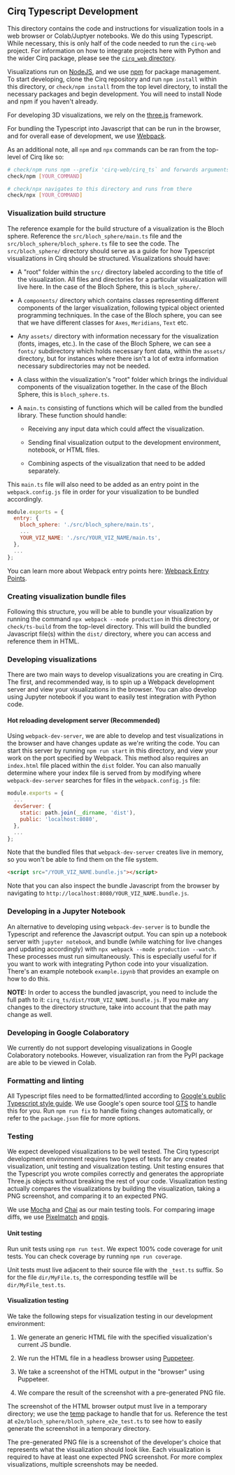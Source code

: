 ## Cirq Typescript Development

This directory contains the code and instructions for visualization tools in
a web browser or Colab/Juptyer notebooks. We do this using Typescript. While
necessary, this is only half of the code needed to run the `cirq-web` project.
For information on how to integrate projects here with Python and the wider
Cirq package, please see the [`cirq_web` directory](../cirq_web/).

Visualizations run on [NodeJS](https://nodejs.org/en/), and we use
[npm](https://www.npmjs.com/) for package management. To start developing,
clone the Cirq repository and run `npm install` within this directory, or
`check/npm install` from the top level directory, to install the necessary
packages and begin development. You will need to install Node and npm if you
haven't already.

For developing 3D visualizations, we rely on the
[three.js](https://threejs.org/) framework.

For bundling the Typescript into Javascript that can be run in the browser,
and for overall ease of development, we use
[Webpack](https://webpack.js.org/).

As an additional note, all `npm` and `npx` commands can be ran from the
top-level of Cirq like so:

```bash
# check/npm runs npm --prefix 'cirq-web/cirq_ts` and forwards arguments
check/npm [YOUR_COMMAND]

# check/npx navigates to this directory and runs from there
check/npx [YOUR_COMMAND]
```

### Visualization build structure

The reference example for the build structure of a visualization is the Bloch
sphere. Reference the `src/bloch_sphere/main.ts` file and the
`src/bloch_sphere/bloch_sphere.ts` file to see the code. The
`src/bloch_sphere/` directory should serve as a guide for how Typescript
visualizations in Cirq should be structured. Visualizations should have:

*   A "root" folder within the `src/` directory labeled according to the
     title of the visualization. All files and directories for a particular
     visualization will live here. In the case of the Bloch Sphere, this is
     `bloch_sphere/`.

*   A `components/` directory which contains classes representing different
    components of the larger visualization, following typical object oriented
    programming techniques. In the case of the Bloch sphere, you can see that
    we have different classes for `Axes`, `Meridians`, `Text` etc.

*   Any `assets/` directory with information necessary for the visualization
    (fonts, images, etc.). In the case of the Bloch Sphere, we can see a
    `fonts/` subdirectory which holds necessary font data, within the
    `assets/` directory, but for instances where there isn't a lot of extra
    information necessary subdirectories may not be needed.

*   A class within the visualization's "root" folder which brings the
    individual components of the visualization together. In the case of the
    Bloch Sphere, this is `bloch_sphere.ts`.

*   A `main.ts` consisting of functions which will be called from the bundled
    library. These function should handle:

    *   Receiving any input data which could affect the visualization.

    *   Sending final visualization output to the development environment,
        notebook, or HTML files.

    *   Combining aspects of the visualization that need to be added separately.

This `main.ts` file will also need to be added as an entry point in the
`webpack.config.js` file in order for your visualization to be bundled
accordingly.

```javascript
module.exports = {
  entry: {
    bloch_sphere: './src/bloch_sphere/main.ts',
    ...
    YOUR_VIZ_NAME: './src/YOUR_VIZ_NAME/main.ts',
  },
  ...
};
```

You can learn more about Webpack entry points here: [Webpack Entry
Points](https://webpack.js.org/concepts/entry-points/).

### Creating visualization bundle files

Following this structure, you will be able to bundle your visualization by
running the command `npx webpack --mode production` in this directory, or
`check/ts-build` from the top-level directory. This will build the bundled
Javascript file(s) within the `dist/` directory, where you can access and
reference them in HTML.

### Developing visualizations

There are two main ways to develop visualizations you are creating in Cirq.
The first, and recommended way, is to spin up a Webpack development server and
view your visualizations in the browser. You can also develop using Jupyter
notebook if you want to easily test integration with Python code.

#### Hot reloading development server (Recommended)

Using `webpack-dev-server`, we are able to develop and test visualizations in
the browser and have changes update as we're writing the code. You can start
this server by running `npm run start` in this directory, and view your work
on the port specified by Webpack. This method also requires an `index.html`
file placed within the `dist` folder. You can also manually determine where
your index file is served from by modifying where `webpack-dev-server`
searches for files in the `webpack.config.js` file:

```javascript
module.exports = {
  ...
  devServer: {
    static: path.join(__dirname, 'dist'),
    public: 'localhost:8080',
  },
  ...
};
```

Note that the bundled files that `webpack-dev-server` creates live in memory,
so you won't be able to find them on the file system.

```html
<script src="/YOUR_VIZ_NAME.bundle.js"></script>
```

Note that you can also inspect the bundle Javascript from the browser by
navigating to `http://localhost:8080/YOUR_VIZ_NAME.bundle.js`.

### Developing in a Jupyter Notebook

An alternative to developing using `webpack-dev-server` is to bundle the
Typescript and reference the Javascript output. You can spin up a notebook
server with `jupyter notebook`, and bundle (while watching for live changes
and updating accordingly) with `npx webpack --mode production --watch`. These
processes must run simultaneously. This is especially useful for if you want
to work with integrating Python code into your visualization. There's an
example notebook `example.ipynb` that provides an example on how to do this.

**NOTE:** In order to access the bundled javascript, you need to include the
full path to it: `cirq_ts/dist/YOUR_VIZ_NAME.bundle.js`. If you make any
changes to the directory structure, take into account that the path may change
as well.

### Developing in Google Colaboratory

We currently do not support developing visualizations in Google Colaboratory
notebooks. However, visualization ran from the PyPI package are able to be
viewed in Colab.

### Formatting and linting

All Typescript files need to be formatted/linted according to [Google's public
Typescript style guide](https://google.github.io/styleguide/tsguide.html). We
use Google's open source tool [GTS](https://github.com/google/gts) to handle
this for you. Run `npm run fix` to handle fixing changes automatically, or
refer to the `package.json` file for more options.

### Testing

We expect developed visualizations to be well tested. The Cirq typescript
development environment requires two types of tests for any created
visualization, unit testing and visualization testing. Unit testing ensures
that the Typescript you wrote compiles correctly and generates the appropriate
Three.js objects without breaking the rest of your code. Visualization testing
actually compares the visualizations by building the visualization, taking a
PNG screenshot, and comparing it to an expected PNG.

We use [Mocha](https://mochajs.org) and [Chai](https://www.chaijs.com/) as our
main testing tools. For comparing image diffs, we use
[Pixelmatch](https://github.com/mapbox/pixelmatch) and
[pngjs](https://github.com/lukeapage/pngjs).

#### Unit testing

Run unit tests using `npm run test`. We expect 100% code coverage for unit
tests. You can check coverage by running `npm run coverage`.

Unit tests must live adjacent to their source file with the `_test.ts` suffix.
So for the file `dir/MyFile.ts`, the corresponding testfile will be
`dir/MyFile_test.ts`.

#### Visualization testing

We take the following steps for visualization testing in our development
environment:

1.  We generate an generic HTML file with the specified visualization's
    current JS bundle.

2.  We run the HTML file in a headless browser using
    [Puppeteer](https://github.com/puppeteer/puppeteer).

3.  We take a screenshot of the HTML output in the "browser" using Puppeteer.

4.  We compare the result of the screenshot with a pre-generated PNG file.

The screenshot of the HTML browser output must live in a temporary directory;
we use the [temp](https://github.com/bruce/node-temp) package to handle that
for us. Reference the test at `e2e/bloch_sphere/bloch_sphere_e2e_test.ts` to
see how to easily generate the screenshot in a temporary directory.

The pre-generated PNG file is a screenshot of the developer's choice that
represents what the visualization should look like. Each visualization is
required to have at least one expected PNG screenshot. For more complex
visualizations, multiple screenshots may be needed.
